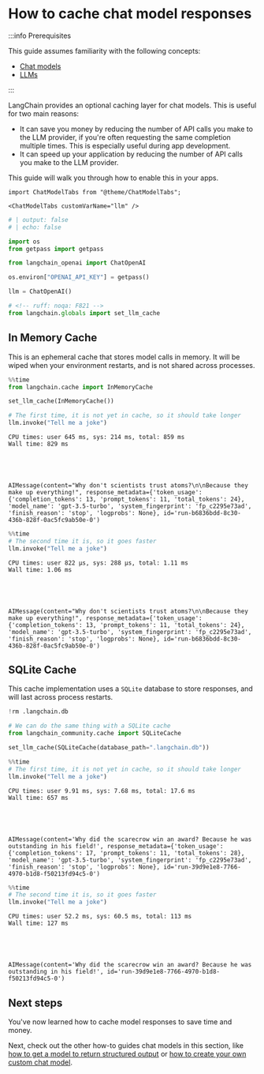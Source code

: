 # How to cache chat model responses

:::info Prerequisites

This guide assumes familiarity with the following concepts:
- [Chat models](/docs/concepts/#chat-models)
- [LLMs](/docs/concepts/#llms)

:::

LangChain provides an optional caching layer for chat models. This is useful for two main reasons:

- It can save you money by reducing the number of API calls you make to the LLM provider, if you're often requesting the same completion multiple times. This is especially useful during app development.
- It can speed up your application by reducing the number of API calls you make to the LLM provider.

This guide will walk you through how to enable this in your apps.

```{=mdx}
import ChatModelTabs from "@theme/ChatModelTabs";

<ChatModelTabs customVarName="llm" />
```


```python
# | output: false
# | echo: false

import os
from getpass import getpass

from langchain_openai import ChatOpenAI

os.environ["OPENAI_API_KEY"] = getpass()

llm = ChatOpenAI()
```


```python
# <!-- ruff: noqa: F821 -->
from langchain.globals import set_llm_cache
```

## In Memory Cache

This is an ephemeral cache that stores model calls in memory. It will be wiped when your environment restarts, and is not shared across processes.


```python
%%time
from langchain.cache import InMemoryCache

set_llm_cache(InMemoryCache())

# The first time, it is not yet in cache, so it should take longer
llm.invoke("Tell me a joke")
```

    CPU times: user 645 ms, sys: 214 ms, total: 859 ms
    Wall time: 829 ms





    AIMessage(content="Why don't scientists trust atoms?\n\nBecause they make up everything!", response_metadata={'token_usage': {'completion_tokens': 13, 'prompt_tokens': 11, 'total_tokens': 24}, 'model_name': 'gpt-3.5-turbo', 'system_fingerprint': 'fp_c2295e73ad', 'finish_reason': 'stop', 'logprobs': None}, id='run-b6836bdd-8c30-436b-828f-0ac5fc9ab50e-0')




```python
%%time
# The second time it is, so it goes faster
llm.invoke("Tell me a joke")
```

    CPU times: user 822 µs, sys: 288 µs, total: 1.11 ms
    Wall time: 1.06 ms





    AIMessage(content="Why don't scientists trust atoms?\n\nBecause they make up everything!", response_metadata={'token_usage': {'completion_tokens': 13, 'prompt_tokens': 11, 'total_tokens': 24}, 'model_name': 'gpt-3.5-turbo', 'system_fingerprint': 'fp_c2295e73ad', 'finish_reason': 'stop', 'logprobs': None}, id='run-b6836bdd-8c30-436b-828f-0ac5fc9ab50e-0')



## SQLite Cache

This cache implementation uses a `SQLite` database to store responses, and will last across process restarts.


```python
!rm .langchain.db
```


```python
# We can do the same thing with a SQLite cache
from langchain_community.cache import SQLiteCache

set_llm_cache(SQLiteCache(database_path=".langchain.db"))
```


```python
%%time
# The first time, it is not yet in cache, so it should take longer
llm.invoke("Tell me a joke")
```

    CPU times: user 9.91 ms, sys: 7.68 ms, total: 17.6 ms
    Wall time: 657 ms





    AIMessage(content='Why did the scarecrow win an award? Because he was outstanding in his field!', response_metadata={'token_usage': {'completion_tokens': 17, 'prompt_tokens': 11, 'total_tokens': 28}, 'model_name': 'gpt-3.5-turbo', 'system_fingerprint': 'fp_c2295e73ad', 'finish_reason': 'stop', 'logprobs': None}, id='run-39d9e1e8-7766-4970-b1d8-f50213fd94c5-0')




```python
%%time
# The second time it is, so it goes faster
llm.invoke("Tell me a joke")
```

    CPU times: user 52.2 ms, sys: 60.5 ms, total: 113 ms
    Wall time: 127 ms





    AIMessage(content='Why did the scarecrow win an award? Because he was outstanding in his field!', id='run-39d9e1e8-7766-4970-b1d8-f50213fd94c5-0')



## Next steps

You've now learned how to cache model responses to save time and money.

Next, check out the other how-to guides chat models in this section, like [how to get a model to return structured output](/docs/how_to/structured_output) or [how to create your own custom chat model](/docs/how_to/custom_chat_model).
